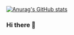 [![Anurag's GitHub stats](https://github-readme-stats.vercel.app/api?username=dolbolesya)](https://github.com/dolbolesya)


### Hi there 👋

<!--
**dolbolesya/dolbolesya** is a ✨ _special_ ✨ repository because its `README.md` (this file) appears on your GitHub profile.

Here are some ideas to get you started:

- 🔭 I’m currently working on ...
- 🌱 I’m currently learning ...
- 👯 I’m looking to collaborate on ...
- 🤔 I’m looking for help with ...
- 💬 Ask me about ...
- 📫 How to reach me: ...
- 😄 Pronouns: ...
- ⚡ Fun fact: ...
-->
